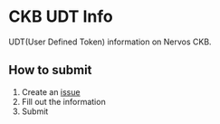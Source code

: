 # CKB UDT Info
UDT(User Defined Token) information on Nervos CKB.


## How to submit

1. Create an [issue](https://github.com/rebase-network/ckb-udt-info/issues/new?assignees=&labels=&template=submit-token-information.md&title=Submit+Token+Information)
2. Fill out the information
3. Submit
